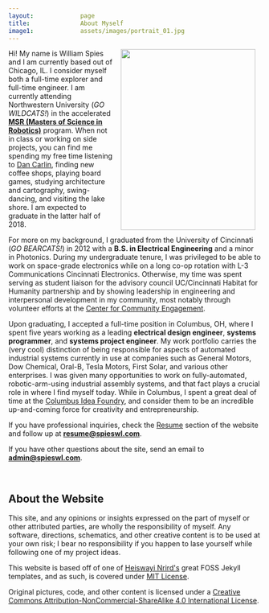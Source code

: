 ```yaml
---
layout:             page
title:              About Myself
image1:             assets/images/portrait_01.jpg
---
```


<img id="portrait" src="{{ site.baseurl }}/{{ page.image1 }}" width="268" height="360" align="right" style="margin:0px 12px 0px 12px">

Hi! My name is William Spies and I am currently based out of Chicago, IL. I consider myself both a full-time explorer and full-time engineer. I am currently attending Northwestern University (_GO WILDCATS!_) in the accelerated **[MSR (Masters of Science in Robotics)](http://www.mccormick.northwestern.edu/robotics/)** program. When not in class or working on side projects, you can find me spending my free time listening to [Dan Carlin](http://www.dancarlin.com/hardcore-history-series/), finding new coffee shops, playing board games, studying architecture and cartography, swing-dancing, and visiting the lake shore. I am expected to graduate in the latter half of 2018.

For more on my background, I graduated from the University of Cincinnati (_GO BEARCATS!_) in 2012 with a **B.S. in Electrical Engineering** and a minor in Photonics. During my undergraduate tenure, I was privileged to be able to work on space-grade electronics while on a long co-op rotation with L-3 Communications Cincinnati Electronics. Otherwise, my time was spent serving as student liaison for the advisory council UC/Cincinnati Habitat for Humanity partnership and by showing leadership in engineering and interpersonal development in my community, most notably through volunteer efforts at the [Center for Community Engagement](https://www.uc.edu/cce.html).

Upon graduating, I accepted a full-time position in Columbus, OH, where I spent five years working as a leading **electrical design engineer**, **systems programmer**, and **systems project engineer**. My work portfolio carries the (very cool) distinction of being responsible for aspects of automated industrial systems currently in use at companies such as General Motors, Dow Chemical, Oral-B, Tesla Motors, First Solar, and various other enterprises. I was given many opportunities to work on fully-automated, robotic-arm-using industrial assembly systems, and that fact plays a crucial role in where I find myself today. While in Columbus, I spent a great deal of time at the [Columbus Idea Foundry](https://ideafoundry.com/), and consider them to be an incredible up-and-coming force for creativity and entrepreneurship.

If you have professional inquiries, check the [Resume](/resume) section of the website and follow up at **resume@spieswl.com**.

If you have other questions about the site, send an email to **admin@spieswl.com**.

<br>

## About the Website ##

This site, and any opinions or insights expressed on the part of myself or other attributed parties, are wholly the responsibility of myself. Any software, directions, schematics, and other creative content is to be used at your own risk; I bear no responsibility if you happen to lase yourself while following one of my project ideas.

This website is based off of one of [Heiswayi Nrird's](https://heiswayi.nrird.com/) great FOSS Jekyll templates, and as such, is covered under [MIT License](). 

Original pictures, code, and other content is licensed under a [Creative Commons Attribution-NonCommercial-ShareAlike 4.0 International License](http://creativecommons.org/licenses/by-nc-sa/4.0/).
